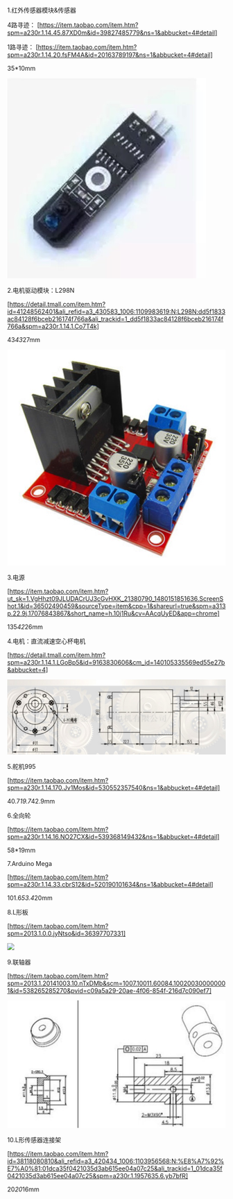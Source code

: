 1.红外传感器模块&传感器

4路寻迹：
[https://item.taobao.com/item.htm?spm=a230r.1.14.45.87XD0m&id=39827485779&ns=1&abbucket=4#detail]

1路寻迹：
[https://item.taobao.com/item.htm?spm=a230r.1.14.20.fsFM4A&id=20163789197&ns=1&abbucket=4#detail]

35*10mm

![](一路循迹.jpg)

2.电机驱动模块：L298N

[https://detail.tmall.com/item.htm?id=41248562401&ali_refid=a3_430583_1006:1109983619:N:L298N:dd5f1833ac84128f6bceb216174f766a&ali_trackid=1_dd5f1833ac84128f6bceb216174f766a&spm=a230r.1.14.1.Co7T4k]

43*43*27mm

![](l298n.jpg)

3.电源

[https://item.taobao.com/item.htm?ut_sk=1.VgHhzt09JLUDACrUJ3cGvHXK_21380790_1480151851636.ScreenShot.1&id=36502490459&sourceType=item&cpp=1&shareurl=true&spm=a313p.22.9j.17076843867&short_name=h.10j1Ru&cv=AAcqUyED&app=chrome]

135*42*26mm

4.电机：直流减速空心杯电机

[https://detail.tmall.com/item.htm?spm=a230r.1.14.1.LGoBp5&id=9163830606&cm_id=140105335569ed55e27b&abbucket=4]

![](空心杯电机.jpg)

5.舵机995

[https://item.taobao.com/item.htm?spm=a230r.1.14.170.Jv1Mos&id=530552357540&ns=1&abbucket=4#detail]

40.7*19.7*42.9mm

6.全向轮

[https://item.taobao.com/item.htm?spm=a230r.1.14.16.NO27CX&id=539368149432&ns=1&abbucket=4#detail]

58*19mm

7.Arduino Mega

[https://item.taobao.com/item.htm?spm=a230r.1.14.33.cbrS12&id=520190101634&ns=1&abbucket=4#detail]

101.6*53.4*20mm

8.L形板

[https://item.taobao.com/item.htm?spm=2013.1.0.0.jyNtso&id=36397707331]

![](Lban形板.jpg)

9.联轴器

[https://item.taobao.com/item.htm?spm=2013.1.20141003.10.nTxDMb&scm=1007.10011.60084.100200300000001&id=538265285270&pvid=c09a5a29-20ae-4f06-854f-216d7c090ef7]

![](联轴器.jpg)

10.L形传感器连接架

[https://item.taobao.com/item.htm?id=38118080810&ali_refid=a3_420434_1006:1103956568:N:%E8%A7%92%E7%A0%81:01dca35f0421035d3ab615ee04a07c25&ali_trackid=1_01dca35f0421035d3ab615ee04a07c25&spm=a230r.1.1957635.6.yb7bfR]

20*20*16mm
